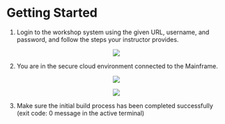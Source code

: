 
# Getting Started

1. Login to the workshop system using the given URL, username, and password, and follow the steps your instructor provides.

<p align="center">
   <img src=https://github.com/user-attachments/assets/776b9c06-eac1-413a-9989-21b2f1d1ba38>
</p>

2. You are in the secure cloud environment connected to the Mainframe.

<p align="center">
  <img src=https://github.com/user-attachments/assets/ebf7bdd8-0427-4777-9186-181018deeb20>
</p>
<p align="center">
  <img src="https://github.com/user-attachments/assets/c2533317-4dd9-4402-8f56-f8d88e968ce6">
</p>

3. Make sure the initial build process has been completed successfully (exit code: 0 message in the active terminal)


